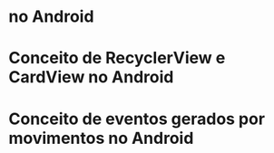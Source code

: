 #  no Android
# Conceito de RecyclerView e CardView no Android
# Conceito de eventos gerados por movimentos no Android
